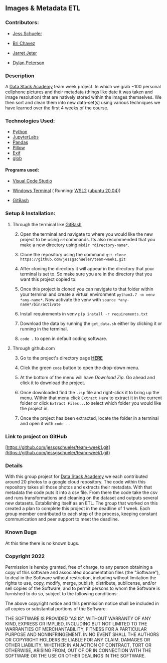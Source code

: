 ## Images & Metadata ETL
### Contributors:

- [Jess Schueler](https://github.com/jessgschueler)

- [Bri Chavez](https://github.com/BriChavez)

- [Jarret Jeter](https://github.com/jarretjeter)

- [Dylan Peterson](https://github.com/DyPeterson)

### Description

A [Data Stack Academy](https://www.datastack.academy/) team week project. In which we grab ~100 personal cellphone pictures and their metadata (things like date it was taken and image resolution) that are natively stored within the images themselves. We then sort and clean them into new data-set(s) using various techniques we have learned over the first 4 weeks of the course.

### Technologies Used:
- [Python](https://www.python.org/)
- [JupyterLabs](https://jupyter.org/)
- [Pandas](https://pandas.pydata.org/)
- [Pillow](https://pillow.readthedocs.io/en/stable/)
- [Exif](https://pypi.org/project/exif/)
- [glob](https://docs.python.org/3/library/glob.html)
#### Programs used:

- [Visual Code Studio](https://code.visualstudio.com/)

- [Windows Terminal](https://apps.microsoft.com/store/detail/windows-terminal/9N0DX20HK701?hl=en-us&gl=US) ( Running: [WSL2](https://docs.microsoft.com/en-us/windows/wsl/install) ([ubuntu 20.04](https://releases.ubuntu.com/20.04/)))

- [GitBash](https://git-scm.com/)

### Setup & Installation:

1. Through the terminal like [GitBash](https://git-scm.com/downloads)

	2. Open the terminal and navigate to where you would like the new project to be using `cd` commands. Its also recommended that you make a new directory using `mkdir *directory-name*`.

	3. Clone the repository using the command `git clone https://github.com/jessgschueler/team-week1.git`

	4. After cloning the directory it will appear in the directory that your terminal is set to. So make sure you are in the directory that you want this project copied to.

	5. Once this project is cloned you can navigate to that folder within your terminal and create a virtual environment `python3.7 -m venv *any-name*`. Now activate the venv with `source *any-name*/bin/activate`

	6. Install requirements in venv `pip install -r requirements.txt`

	7. Download the data by running the `get_data.sh` either by clicking it or running in the terminal.

	8.  `code .` to open in default coding software.

2. Through github.com

	3. Go to the project's directory page **[HERE](https://github.com/jessgschueler/team-week1.git)**

	4. Click the green `code` button to open the drop-down menu.

	5. At the bottom of the menu will have *Download Zip*. Go ahead and click it to download the project.

	6. Once downloaded find the `.zip` file and right-click it to bring up the menu. Within that menu click `Extract Here` to extract it in the current folder or click `Extract Files...`to select which folder you would like the project in.

	7. Once the project has been extracted, locate the folder in a terminal and open it with `code .` .

### Link to project on GitHub

  
[https://github.com/jessgschueler/team-week1.git](https://github.com/jessgschueler/team-week1.git)


### Details
With this group project for [Data Stack Academy](https://www.datastack.academy/) we each contributed around 20 photos to a google cloud repository. The code within this repository takes all those photos and extracts their metadata. With that metadata the code puts it into a csv file. From there the code take the csv and runs transformations and cleaning on the dataset and outputs several new datasets. Establishing itself as an ETL. 
The group that worked on this created a plan to complete this project in the deadline of 1 week. Each group member contributed to each step of the process, keeping constant communication and peer support to meet the deadline.
  

### Known Bugs

At this time there is no known bugs.

### Copyright 2022

Permission is hereby granted, free of charge, to any person obtaining a copy of this software and associated documentation files (the "Software"), to deal in the Software without restriction, including without limitation the rights to use, copy, modify, merge, publish, distribute, sublicense, and/or sell copies of the Software, and to permit persons to whom the Software is furnished to do so, subject to the following conditions:

The above copyright notice and this permission notice shall be included in all copies or substantial portions of the Software.

THE SOFTWARE IS PROVIDED "AS IS", WITHOUT WARRANTY OF ANY KIND, EXPRESS OR IMPLIED, INCLUDING BUT NOT LIMITED TO THE WARRANTIES OF MERCHANTABILITY, FITNESS FOR A PARTICULAR PURPOSE AND NONINFRINGEMENT. IN NO EVENT SHALL THE AUTHORS OR COPYRIGHT HOLDERS BE LIABLE FOR ANY CLAIM, DAMAGES OR OTHER LIABILITY, WHETHER IN AN ACTION OF CONTRACT, TORT OR OTHERWISE, ARISING FROM, OUT OF OR IN CONNECTION WITH THE SOFTWARE OR THE USE OR OTHER DEALINGS IN THE SOFTWARE.